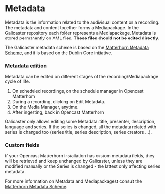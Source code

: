 Metadata
========

Metadata is the information related to the audivisual content on a recording. The metadata and content together forms a Mediapackage. In the Galicaster repository each folder represents a Mediapackage. Metadata is stored permanently on XML files. **These files should not be edited directly**.

The Galicaster metadata scheme is based on the [Matterhorn Metadata Scheme](https://opencast.jira.com/wiki/pages/viewpage.action?pageId=14614561), and it is based on the Dublin Core initiative.

### Metadata edition
Metadata can be edited on different stages of the recording/Mediapackage cycle of life.

1. On scheduled recordings, on the schedule manager in Opencast Matterhorn
2. During a recording, clicking on Edit Metadata.
3. On the Media Manager, anytime.
4. After ingesting, back in Opencast Matterhorn

Galicaster only allows editing some Metadata: title, presenter, description, language and series. If the series is changed, all the metadata related with series is changed too (series title, series description, series creators ...).


### Custom fields
If your Opencast Matterhorn installation has custom metadata fields, they will be retrieved and keep unchanged by Galicaster, unless they are modified manually or the Series is changed - the lattest only affecting series metadata.

For more information on Metadata and Mediapackagest consult the [Matterhorn Metadata Scheme](https://opencast.jira.com/wiki/pages/viewpage.action?pageId=14614561).

